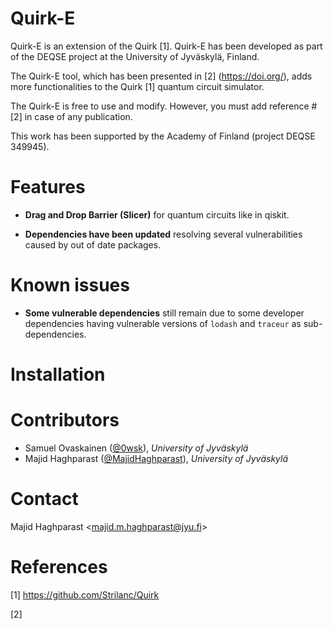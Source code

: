 # Quirk-E
Quirk-E is an extension of the Quirk [1]. Quirk-E has been developed as part of the DEQSE project at the University of Jyväskylä, Finland. 

The Quirk-E tool, which has been presented in [2] (https://doi.org/), adds more functionalities to the Quirk [1] quantum circuit simulator.

The Quirk-E is free to use and modify. However, you must add reference #[2] in case of any publication.

This work has been supported by the Academy of Finland (project DEQSE 349945).

# Features

- **Drag and Drop Barrier (Slicer)** for quantum circuits like in qiskit.

- **Dependencies have been updated** resolving several vulnerabilities caused by out of date packages.

# Known issues

- **Some vulnerable dependencies** still remain due to some developer dependencies having vulnerable versions of `lodash` and `traceur` as sub-dependencies.

# Installation


# Contributors

- Samuel Ovaskainen ([@0wsk](https://github.com/0wsk)), *University of Jyväskylä*
- Majid Haghparast ([@MajidHaghparast](https://github.com/MajidHaghparast)), *University of Jyväskylä*

# Contact

Majid Haghparast <<majid.m.haghparast@jyu.fi>>

# References

[1] https://github.com/Strilanc/Quirk

[2] 


